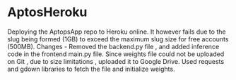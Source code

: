 # AptosHeroku


Deploying the AptopsApp repo to Heroku online. It however fails due to the slug being formed (1GB) to exceed the maximum slug size for free accounts (500MB).
Changes - Removed the backend.py file , and added inference code in the frontend main.py file.
Since weights file could not be uploaded on Git , due to size limitations , uploaded it to Google Drive.
Used requests and gdown libraries to fetch the file and initialize weights.
